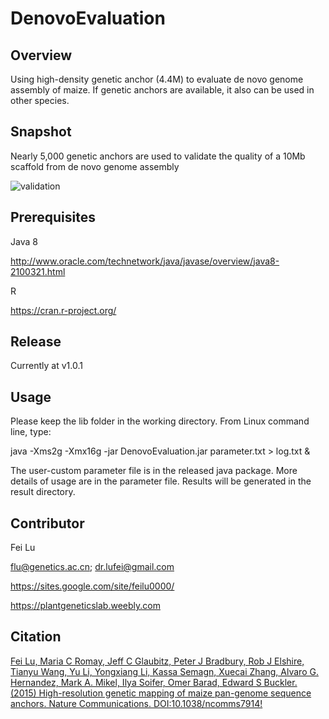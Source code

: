 # DenovoEvaluation

## Overview
Using high-density genetic anchor (4.4M) to evaluate de novo genome assembly of maize. If genetic anchors are available, it also can be used in other species.

## Snapshot

Nearly 5,000 genetic anchors are used to validate the quality of a 10Mb scaffold from de novo genome assembly 

![validation](https://c1.staticflickr.com/5/4204/34901070415_5fd5902466_k.jpg)

## Prerequisites

Java 8

http://www.oracle.com/technetwork/java/javase/overview/java8-2100321.html

R

https://cran.r-project.org/

## Release

Currently at v1.0.1

## Usage

Please keep the lib folder in the working directory. From Linux command line, type:

java -Xms2g -Xmx16g -jar DenovoEvaluation.jar parameter.txt > log.txt &

The user-custom parameter file is in the released java package. More details of usage are in the parameter file. Results will be generated in the result directory.

## Contributor

Fei Lu

flu@genetics.ac.cn; dr.lufei@gmail.com

https://sites.google.com/site/feilu0000/

https://plantgeneticslab.weebly.com

## Citation

[Fei Lu, Maria C Romay, Jeff C Glaubitz, Peter J Bradbury, Rob J Elshire, Tianyu Wang, Yu Li, Yongxiang Li, Kassa Semagn, Xuecai Zhang, Alvaro G. Hernandez, Mark A. Mikel, Ilya Soifer, Omer Barad, Edward S Buckler. (2015) High-resolution genetic mapping of maize pan-genome sequence anchors. Nature Communications. DOI:10.1038/ncomms7914!](https://www.nature.com/articles/ncomms7914)
